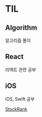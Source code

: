 # TIL



## Algorithm

알고리즘 풀이 



## React

리액트 관련 공부



## iOS

iOS, Swift 공부

[StockRank](https://github.com/ruwan9/TIL/tree/main/iOS/StockRank)

